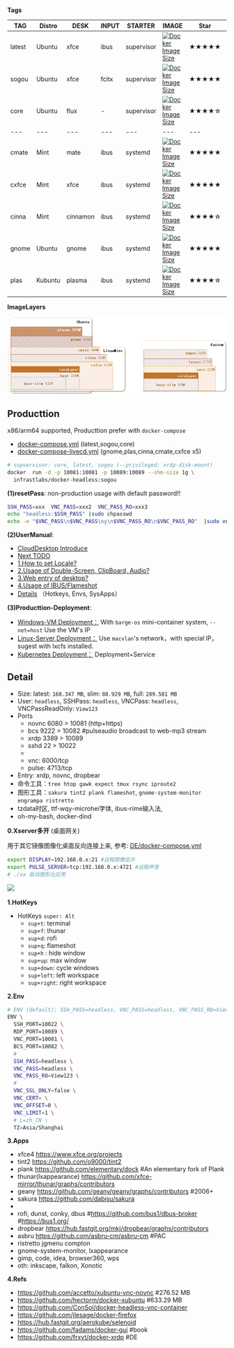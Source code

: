 
**Tags**

 TAG | Distro | DESK | INPUT | STARTER | IMAGE |Star|Descrition 
--- | --- | ---  | ---  | --- | --- | --- | ---
latest |Ubuntu| xfce | ibus  | supervisor | [![Docker Image Size](https://img.shields.io/docker/image-size/infrastlabs/docker-headless/latest)](https://hub.docker.com/r/infrastlabs/docker-headless/tags)|★★★★★|Customize,Lightweight
sogou  |Ubuntu| xfce | fcitx | supervisor | [![Docker Image Size](https://img.shields.io/docker/image-size/infrastlabs/docker-headless/sogou)](https://hub.docker.com/r/infrastlabs/docker-headless/tags)|★★★★★|sogouInput
core   |Ubuntu| flux | - | supervisor | [![Docker Image Size](https://img.shields.io/docker/image-size/infrastlabs/docker-headless/core)](https://hub.docker.com/r/infrastlabs/docker-headless/tags)|★★★★☆|ConfigureLayer,Debug
---|---|---|---|---|---|---
cmate   |Mint| mate | ibus  | systemd | [![Docker Image Size](https://img.shields.io/docker/image-size/infrastlabs/docker-headless/cmate)](https://hub.docker.com/r/infrastlabs/docker-headless/tags)|★★★★★|GoodExperience
cxfce   |Mint| xfce | ibus  | systemd | [![Docker Image Size](https://img.shields.io/docker/image-size/infrastlabs/docker-headless/cxfce)](https://hub.docker.com/r/infrastlabs/docker-headless/tags)|★★★★★|Xfce 4.16
cinna   |Mint| cinnamon | ibus  | systemd | [![Docker Image Size](https://img.shields.io/docker/image-size/infrastlabs/docker-headless/cinna)](https://hub.docker.com/r/infrastlabs/docker-headless/tags)|★★★★☆|VideoCard Notify
gnome   |Ubuntu| gnome | ibus  | systemd | [![Docker Image Size](https://img.shields.io/docker/image-size/infrastlabs/docker-headless/gnome)](https://hub.docker.com/r/infrastlabs/docker-headless/tags)|★★★★★|Best Compatible
plas   |Kubuntu| plasma | ibus  | systemd | [![Docker Image Size](https://img.shields.io/docker/image-size/infrastlabs/docker-headless/plas)](https://hub.docker.com/r/infrastlabs/docker-headless/tags)|★★★★☆|Black area with Settings

**ImageLayers**

![](./_doc/mannual/res/design/RDesktop_IMAGE.png)

## Producttion

x86/arm64 supported, Producttion prefer with `docker-compose`

- [docker-compose.yml](./docker-compose.yml) (latest,sogou,core)
- [docker-compose-livecd.yml](./docker-compose-livecd.yml) (gnome,plas,cinna,cmate,cxfce x5)

```bash
# supvervisor: core, latest, sogou (--privileged: xrdp-disk-mount)
docker  run -d -p 10081:10081 -p 10089:10089 --shm-size 1g \
  infrastlabs/docker-headless:sogou
```

**(1)resetPass**: non-production usage with default password!!

```bash
SSH_PASS=xxx  VNC_PASS=xxx2  VNC_PASS_RO=xxx3
echo "headless:$SSH_PASS" |sudo chpasswd
echo -e "$VNC_PASS\n$VNC_PASS\ny\n$VNC_PASS_RO\n$VNC_PASS_RO"  |sudo vncpasswd /etc/xrdp/vnc_pass; sudo chmod 644 /etc/xrdp/vnc_pass
```

**(2)UserManual**: 

- [CloudDesktop Introduce](./_doc/mannual/01-CloudDesktop.md)
- [Next TODO](./_doc/mannual/b0-todo.md)
- [1.How to set Locale?](./_doc/mannual/b1-locale.md)
- [2.Usage of Double-Screen, ClipBoard, Audio?](./_doc/mannual/b2-rdp.md)
- [3.Web entry of desktop?](./_doc/mannual/b3-vnc.md)
- [4.Usage of IBUS/Flameshot](./_doc/mannual/b4-apps.md)
- [Details](./detail.md) （Hotkeys, Envs, SysApps）

**(3)Producttion-Deployment**: 

- [Windows-VM Deployment：](./_doc/deploy/win-vbox/README.md) With `barge-os` mini-container system, `--net=host` Use the VM's IP 
- [Linux-Server Deployment：](./_doc/deploy/fat-docker/README.md) Use `macvlan`'s network，with special IP，sugest with lxcfs installed.
- [Kubernetes Deployment：](./_doc/deploy/k8s-headless/README.md) Deployment+Service

## Detail

- Size: latest: `168.347 MB`, slim: `88.929 MB`, full: `289.581 MB`
- User: `headless`, SSHPass: `headless`, VNCPass: `headless`, VNCPassReadOnly: `View123`
- Ports
  - novnc 6080 > 10081 (http+https)
  - bcs   9222 > 10082 #pulseaudio broadcast to web-mp3 stream
  - xrdp  3389 > 10089
  - sshd  22   > 10022
  - 
  - vnc: 6000/tcp 
  - pulse: 4713/tcp
- Entry: xrdp, novnc, dropbear
- 命令工具：`tree htop gawk expect tmux rsync iproute2`
- 图形工具：`sakura tint2 plank flameshot`, `gnome-system-monitor engrampa ristretto`
- tzdata时区, ttf-wqy-microhei字体, ibus-rime输入法,
- oh-my-bash, docker-dind

**0.Xserver多开** (桌面网关)

用于其它镜像图像化桌面反向连接上来, 参考: [DE/docker-compose.yml](./DE/docker-compose.yml)

```bash
export DISPLAY=192.168.0.x:21 #远程图像显示
export PULSE_SERVER=tcp:192.168.0.x:4721 #远程声音
# ./xx 启动图形化应用
```

![](https://gitee.com/infrastlabs/docker-headless/raw/dev/_doc/mannual/res/design-MultiBox.png)

**1.HotKeys**

- HotKeys `super: Alt`
  - `sup+t`: terminal
  - `sup+f`: thunar
  - `sup+d`: rofi
  - `sup+q`: flameshot
  - `sup+h` : hide window
  - `sup+up`: max window
  - `sup+down`: cycle windows
  - `sup+left`: left workspace
  - `sup+right`: right workspace

**2.Env**

```bash
# ENV (default); SSH_PASS=headless, VNC_PASS=headless, VNC_PASS_RO=View123; 
ENV \
  SSH_PORT=10022 \
  RDP_PORT=10089 \
  VNC_PORT=10081 \
  BCS_PORT=10082 \
  # 
  SSH_PASS=headless \
  VNC_PASS=headless \
  VNC_PASS_RO=View123 \
  # 
  VNC_SSL_ONLY=false \
  VNC_CERT= \
  VNC_OFFSET=0 \
  VNC_LIMIT=1 \
  # L=zh_CN \
  TZ=Asia/Shanghai  
```

**3.Apps**

- xfce4 https://www.xfce.org/projects
- tint2 https://github.com/o9000/tint2
- plank https://github.com/elementary/dock #An elementary fork of Plank
- thunar(lxappearance) https://github.com/xfce-mirror/thunar/graphs/contributors
- geany https://github.com/geany/geany/graphs/contributors #2006+
- sakura https://github.com/dabisu/sakura
- 
- rofi, dunst, conky, dbus #https://github.com/bus1/dbus-broker #https://bus1.org/
- dropbear https://hub.fastgit.org/mkj/dropbear/graphs/contributors
- asbru https://github.com/asbru-cm/asbru-cm #PAC
- ristretto jgmenu compton
- gnome-system-monitor, lxappearance
- gimp, code, idea, browser360, wps
- oth: inkscape, falkon, Xonotic

**4.Refs**

- https://github.com/accetto/xubuntu-vnc-novnc #276.52 MB
- https://github.com/hectorm/docker-xubuntu #633.29 MB
- https://github.com/ConSol/docker-headless-vnc-container
- https://github.com/jlesage/docker-firefox
- https://hub.fastgit.org/aerokube/selenoid
- https://github.com/fadams/docker-gui #book
- https://github.com/frxyt/docker-xrdp #DE
